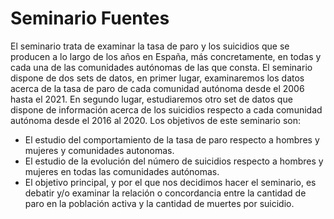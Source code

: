 # Seminario Fuentes
El seminario trata de examinar la tasa de paro y los suicidios que se producen a lo largo de los años en España, más concretamente, en todas y cada una de las comunidades autónomas de las que consta. El seminario dispone de dos sets de datos, en primer lugar, examinaremos los datos acerca de la tasa de paro de cada comunidad autónoma desde el 2006 hasta el 2021. En segundo lugar, estudiaremos otro set de datos que dispone de información acerca de los suicidios respecto a cada comunidad autónoma desde el 2016 al 2020.
Los objetivos de este seminario son:
- El estudio del comportamiento de la tasa de paro respecto a hombres y mujeres y comunidades autonomas.
- El estudio de la evolución del número de suicidios respecto a hombres y mujeres en todas las comunidades autónomas.
- El objetivo principal, y por el que nos decidimos hacer el seminario, es debatir y/o examinar la relación o concordancia entre la cantidad de paro en la población activa y la cantidad de muertes por suicidio.
